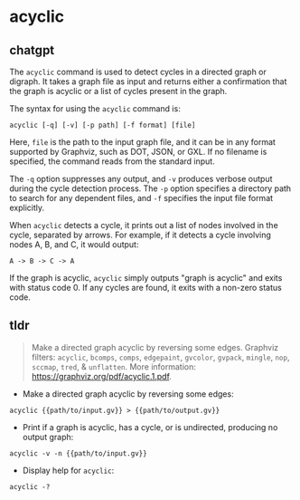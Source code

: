 # acyclic 
## chatgpt 
The `acyclic` command is used to detect cycles in a directed graph or digraph. It takes a graph file as input and returns either a confirmation that the graph is acyclic or a list of cycles present in the graph.

The syntax for using the `acyclic` command is:

```
acyclic [-q] [-v] [-p path] [-f format] [file]
```

Here, `file` is the path to the input graph file, and it can be in any format supported by Graphviz, such as DOT, JSON, or GXL. If no filename is specified, the command reads from the standard input.

The `-q` option suppresses any output, and `-v` produces verbose output during the cycle detection process. The `-p` option specifies a directory path to search for any dependent files, and `-f` specifies the input file format explicitly.

When `acyclic` detects a cycle, it prints out a list of nodes involved in the cycle, separated by arrows. For example, if it detects a cycle involving nodes A, B, and C, it would output:

```
A -> B -> C -> A
```

If the graph is acyclic, `acyclic` simply outputs "graph is acyclic" and exits with status code 0. If any cycles are found, it exits with a non-zero status code. 

## tldr 
 
> Make a directed graph acyclic by reversing some edges.
> Graphviz filters: `acyclic`, `bcomps`, `comps`, `edgepaint`, `gvcolor`, `gvpack`, `mingle`, `nop`, `sccmap`, `tred`, & `unflatten`.
> More information: <https://graphviz.org/pdf/acyclic.1.pdf>.

- Make a directed graph acyclic by reversing some edges:

`acyclic {{path/to/input.gv}} > {{path/to/output.gv}}`

- Print if a graph is acyclic, has a cycle, or is undirected, producing no output graph:

`acyclic -v -n {{path/to/input.gv}}`

- Display help for `acyclic`:

`acyclic -?`
